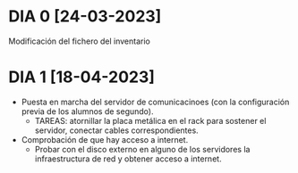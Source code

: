 # DIA 0 [24-03-2023]

Modificación del fichero del inventario

# DIA 1 [18-04-2023]

- Puesta en marcha del servidor de comunicacinoes (con la configuración previa de los alumnos de segundo).
  - TAREAS: atornillar la placa metálica en el rack para sostener el servidor, conectar cables correspondientes.
- Comprobación de que hay acceso a internet.
  - Probar con el disco externo en alguno de los servidores la infraestructura de red y obtener acceso a internet. 
